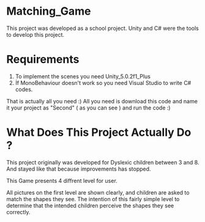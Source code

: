 # Matching_Game

This project was developed as a school project. Unity and C# were the tools to develop this project.

# Requirements
1. To implement the scenes you need Unity_5.0.2f1_Plus
2. İf MonoBehaviour doesn't work so you need Visual Studio to write C# codes.

That is actually all you need :) All you need is download this code and name it your project as "Second" ( as you can see ) and run the code :)

# What Does This Project Actually Do ?
This project originally was developed for Dyslexic children between 3 and 8. And stayed like that because improvements has stopped.

This Game presents 4 diffrent level for user. 

All pictures on the first level are shown clearly, and children are asked to match the shapes they see. The intention of this fairly simple level to determine that the intended children perceive the shapes they see correctly.


